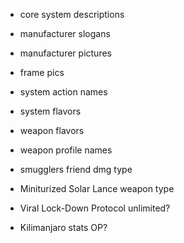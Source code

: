 - core system descriptions
- manufacturer slogans
- manufacturer pictures
- frame pics
- system action names
- system flavors
- weapon flavors
- weapon profile names

- smugglers friend dmg type
- Miniturized Solar Lance weapon type
- Viral Lock-Down Protocol unlimited?

- Kilimanjaro stats OP?